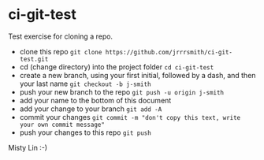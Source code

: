 # ci-git-test
Test exercise for cloning a repo.

- clone this repo `git clone https://github.com/jrrrsmith/ci-git-test.git`
- cd (change directory) into the project folder `cd ci-git-test`
- create a new branch, using your first initial, followed by a dash, and then your last name `git checkout -b j-smith`
- push your new branch to the repo `git push -u origin j-smith`
- add your name to the bottom of this document
- add your change to your branch `git add -A`
- commit your changes `git commit -m "don't copy this text, write your own commit message"`
- push your changes to this repo `git push`

Misty Lin :-)